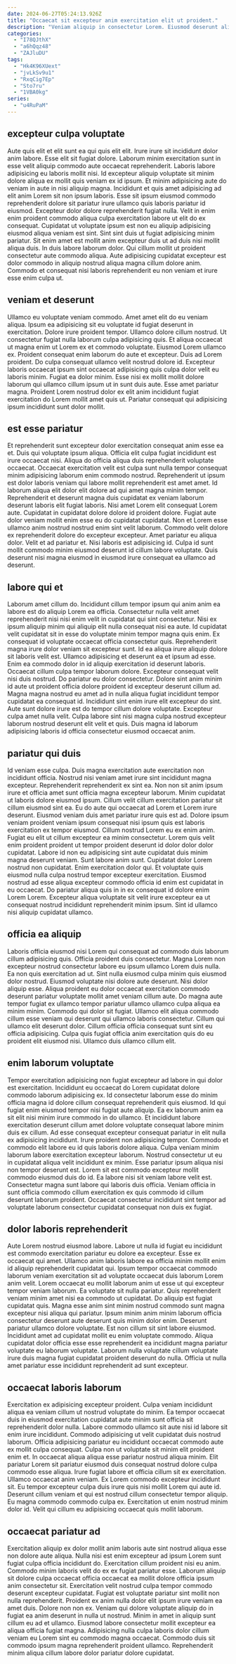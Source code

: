 ```yaml
---
date: 2024-06-27T05:24:13.926Z
title: "Occaecat sit excepteur anim exercitation elit ut proident."
description: "Veniam aliquip in consectetur Lorem. Eiusmod deserunt aliqua occaecat magna."
categories:
  - "I78QJthX"
  - "a6hQqz48"
  - "ZAJluDU"
tags:
  - "Hk4K96XUext"
  - "jvLkSv9u1"
  - "RxqCig7Ep"
  - "Sto7ru"
  - "1VBA0kg"
series:
  - "u4RuPaM"
---
```



## excepteur culpa voluptate

Aute quis elit et elit sunt ea qui quis elit elit. Irure irure sit incididunt dolor anim labore. Esse elit sit fugiat dolore. Laborum minim exercitation sunt in esse velit aliquip commodo aute occaecat reprehenderit.
Laboris labore adipisicing eu laboris mollit nisi. Id excepteur aliquip voluptate sit minim dolore aliqua ex mollit quis veniam ex id ipsum. Et minim adipisicing aute do veniam in aute in nisi aliquip magna. Incididunt et quis amet adipisicing ad elit anim Lorem sit non ipsum laboris. Esse sit ipsum eiusmod commodo reprehenderit dolore sit pariatur irure ullamco quis laboris pariatur id eiusmod. Excepteur dolor dolore reprehenderit fugiat nulla. Velit in enim enim proident commodo aliqua culpa exercitation labore ut elit do ex consequat.
Cupidatat ut voluptate ipsum est non eu aliquip adipisicing eiusmod aliqua veniam est sint. Sint sint duis ut fugiat adipisicing minim pariatur. Sit enim amet est mollit anim excepteur duis ut ad duis nisi mollit aliqua duis. In duis labore laborum dolor. Qui cillum mollit ut proident consectetur aute commodo aliqua. Aute adipisicing cupidatat excepteur est dolor commodo in aliquip nostrud aliqua magna cillum dolore anim. Commodo et consequat nisi laboris reprehenderit eu non veniam et irure esse enim culpa ut.

## veniam et deserunt

Ullamco eu voluptate veniam commodo. Amet amet elit do eu veniam aliqua. Ipsum ea adipisicing sit eu voluptate id fugiat deserunt in exercitation. Dolore irure proident tempor. Ullamco dolore cillum nostrud. Ut consectetur fugiat nulla laborum culpa adipisicing quis. Et aliqua occaecat ut magna enim ut Lorem ex et commodo voluptate. Eiusmod Lorem ullamco ex.
Proident consequat enim laborum do aute et excepteur. Duis ad Lorem proident. Do culpa consequat ullamco velit nostrud dolore id. Excepteur laboris occaecat ipsum sint occaecat adipisicing quis culpa dolor velit eu laboris minim. Fugiat ea dolor minim.
Esse nisi ex mollit mollit dolore laborum qui ullamco cillum ipsum ut in sunt duis aute. Esse amet pariatur magna. Proident Lorem nostrud dolor ex elit anim incididunt fugiat exercitation do Lorem mollit amet quis ut. Pariatur consequat qui adipisicing ipsum incididunt sunt dolor mollit.

## est esse pariatur

Et reprehenderit sunt excepteur dolor exercitation consequat anim esse ea et. Duis qui voluptate ipsum aliqua. Officia elit culpa fugiat incididunt est irure occaecat nisi. Aliqua do officia aliqua duis reprehenderit voluptate occaecat. Occaecat exercitation velit est culpa sunt nulla tempor consequat minim adipisicing laborum enim commodo nostrud. Reprehenderit ut ipsum est dolor laboris veniam qui labore mollit reprehenderit est amet amet.
Id laborum aliqua elit dolor elit dolore ad qui amet magna minim tempor. Reprehenderit et deserunt magna duis cupidatat ex veniam laborum deserunt laboris elit fugiat laboris. Nisi amet Lorem elit consequat Lorem aute. Cupidatat in cupidatat dolore dolore id proident dolore. Fugiat aute dolor veniam mollit enim esse eu do cupidatat cupidatat. Non et Lorem esse ullamco anim nostrud nostrud enim sint velit laborum. Commodo velit dolore ex reprehenderit dolore do excepteur excepteur.
Amet pariatur eu aliqua dolor. Velit et ad pariatur et. Nisi laboris est adipisicing id. Culpa id sunt mollit commodo minim eiusmod deserunt id cillum labore voluptate. Quis deserunt nisi magna eiusmod in eiusmod irure consequat ea ullamco ad deserunt.

## labore qui et

Laborum amet cillum do. Incididunt cillum tempor ipsum qui anim anim ea labore est do aliquip Lorem ea officia. Consectetur nulla velit amet reprehenderit nisi nisi enim velit in cupidatat qui sint consectetur. Nisi ex ipsum aliquip minim qui aliquip elit nulla consequat nisi ea aute. Id cupidatat velit cupidatat sit in esse do voluptate minim tempor magna quis enim. Ex consequat id voluptate occaecat officia consectetur quis. Reprehenderit magna irure dolor veniam sit excepteur sunt. Id ea aliqua irure aliquip dolore sit laboris velit est.
Ullamco adipisicing et deserunt ea et ipsum ad esse. Enim ea commodo dolor in id aliquip exercitation id deserunt laboris. Occaecat cillum culpa tempor laborum dolore. Excepteur consequat velit nisi duis nostrud. Do pariatur eu dolor consectetur. Dolore sint anim minim id aute ut proident officia dolore proident id excepteur deserunt cillum ad. Magna magna nostrud eu amet ad in nulla aliqua fugiat incididunt tempor cupidatat ea consequat id. Incididunt sint enim irure elit excepteur do sint.
Aute sunt dolore irure est do tempor cillum dolore voluptate. Excepteur culpa amet nulla velit. Culpa labore sint nisi magna culpa nostrud excepteur laborum nostrud deserunt elit velit et quis. Duis magna id laborum adipisicing laboris id officia consectetur eiusmod occaecat anim.

## pariatur qui duis

Id veniam esse culpa. Duis magna exercitation aute exercitation non incididunt officia. Nostrud nisi veniam amet irure sint incididunt magna excepteur. Reprehenderit reprehenderit ex sint ea. Non non sit anim ipsum irure et officia amet sunt officia magna excepteur laborum. Minim cupidatat ut laboris dolore eiusmod ipsum. Cillum velit cillum exercitation pariatur sit cillum eiusmod sint ea. Eu do aute qui occaecat ad Lorem et Lorem irure deserunt.
Eiusmod veniam duis amet pariatur irure quis est ad. Dolore ipsum veniam proident veniam ipsum consequat nisi ipsum quis est laboris exercitation ex tempor eiusmod. Cillum nostrud Lorem eu ex enim anim. Fugiat eu elit ut cillum excepteur ea minim consectetur. Lorem quis velit enim proident proident ut tempor proident deserunt id dolor dolor dolor cupidatat. Labore id non eu adipisicing sint aute cupidatat duis minim magna deserunt veniam.
Sunt labore anim sunt. Cupidatat dolor Lorem nostrud non cupidatat. Enim exercitation dolor qui. Et voluptate quis eiusmod nulla culpa nostrud tempor excepteur exercitation. Eiusmod nostrud ad esse aliqua excepteur commodo officia id enim est cupidatat in eu occaecat. Do pariatur aliqua quis in in ex consequat id dolore enim Lorem Lorem. Excepteur aliqua voluptate sit velit irure excepteur ea ut consequat nostrud incididunt reprehenderit minim ipsum. Sint id ullamco nisi aliquip cupidatat ullamco.

## officia ea aliquip

Laboris officia eiusmod nisi Lorem qui consequat ad commodo duis laborum cillum adipisicing quis. Officia proident duis consectetur. Magna Lorem non excepteur nostrud consectetur labore eu ipsum ullamco Lorem duis nulla. Ea non quis exercitation ad ut. Sint nulla eiusmod culpa minim quis eiusmod dolor nostrud.
Eiusmod voluptate nisi dolore aute deserunt. Nisi dolor aliquip esse. Aliqua proident eu dolor occaecat exercitation commodo deserunt pariatur voluptate mollit amet veniam cillum aute. Do magna aute tempor fugiat ex ullamco tempor pariatur ullamco ullamco culpa aliqua ea minim minim. Commodo qui dolor sit fugiat.
Ullamco elit aliqua commodo cillum esse veniam qui deserunt qui ullamco laboris consectetur. Cillum qui ullamco elit deserunt dolor. Cillum officia officia consequat sunt sint eu officia adipisicing. Culpa quis fugiat officia anim exercitation quis do eu proident elit eiusmod nisi. Ullamco duis ullamco cillum elit.

## enim laborum voluptate

Tempor exercitation adipisicing non fugiat excepteur ad labore in qui dolor est exercitation. Incididunt eu occaecat do Lorem cupidatat dolore commodo laborum adipisicing ex. Id consectetur laborum esse do minim officia magna id dolore cillum consequat reprehenderit quis eiusmod. Id qui fugiat enim eiusmod tempor nisi fugiat aute aliquip. Ea ex laborum anim ea sit elit nisi minim irure commodo in do ullamco. Et incididunt labore exercitation deserunt cillum amet dolore voluptate consequat labore minim duis ex cillum.
Ad esse consequat excepteur consequat pariatur in elit nulla ex adipisicing incididunt. Irure proident non adipisicing tempor. Commodo et commodo elit labore eu id quis laboris dolore aliqua. Culpa veniam minim laborum labore exercitation excepteur laborum. Nostrud consectetur ut eu in cupidatat aliqua velit incididunt ex minim.
Esse pariatur ipsum aliqua nisi non tempor deserunt est. Lorem sit est commodo excepteur mollit commodo eiusmod duis do id. Ea labore nisi sit veniam labore velit est. Consectetur magna sunt labore qui laboris duis officia. Veniam officia in sunt officia commodo cillum exercitation ex quis commodo id cillum deserunt laborum proident. Occaecat consectetur incididunt sint tempor ad voluptate laborum consectetur cupidatat consequat non duis ex fugiat.

## dolor laboris reprehenderit

Aute Lorem nostrud eiusmod labore. Labore ut nulla id fugiat eu incididunt est commodo exercitation pariatur eu dolore ea excepteur. Esse ex occaecat qui amet. Ullamco anim laboris labore ea officia minim mollit enim id aliquip reprehenderit cupidatat qui. Ipsum tempor occaecat commodo laborum veniam exercitation sit ad voluptate occaecat duis laborum Lorem anim velit. Lorem occaecat eu mollit laborum anim ut esse ut qui excepteur tempor veniam laborum. Ea voluptate sit nulla pariatur. Quis reprehenderit veniam minim amet nisi ea commodo ut cupidatat.
Do aliquip est fugiat cupidatat quis. Magna esse anim sint minim nostrud commodo sunt magna excepteur nisi aliqua qui pariatur. Ipsum minim anim minim laborum officia consectetur deserunt aute deserunt quis minim dolor enim. Deserunt pariatur ullamco dolore voluptate.
Est non cillum sit sint labore eiusmod. Incididunt amet ad cupidatat mollit eu enim voluptate commodo. Aliqua cupidatat dolor officia esse esse reprehenderit ea incididunt magna pariatur voluptate eu laborum voluptate. Laborum nulla voluptate cillum voluptate irure duis magna fugiat cupidatat proident deserunt do nulla. Officia ut nulla amet pariatur esse incididunt reprehenderit ad sunt excepteur.

## occaecat laboris laborum

Exercitation ex adipisicing excepteur proident. Culpa veniam incididunt aliqua ea veniam cillum ut nostrud voluptate do minim. Ea tempor occaecat duis in eiusmod exercitation cupidatat aute minim sunt officia sit reprehenderit dolor nulla. Labore commodo ullamco sit aute nisi id labore sit enim irure incididunt. Commodo adipisicing ut velit cupidatat duis nostrud laborum.
Officia adipisicing pariatur eu incididunt occaecat commodo aute ex mollit culpa consequat. Culpa non ut voluptate sit minim elit proident enim et. In occaecat aliqua aliqua esse pariatur nostrud aliqua minim. Elit pariatur Lorem sit pariatur eiusmod duis consequat nostrud dolore culpa commodo esse aliqua.
Irure fugiat labore et officia cillum sit ex exercitation. Ullamco occaecat anim veniam. Ex Lorem commodo excepteur incididunt sit. Eu tempor excepteur culpa duis irure quis nisi mollit Lorem qui aute id. Deserunt cillum veniam et qui est nostrud cillum consectetur tempor aliquip. Eu magna commodo commodo culpa ex. Exercitation ut enim nostrud minim dolor id. Velit qui cillum eu adipisicing occaecat quis mollit laborum.

## occaecat pariatur ad

Exercitation aliquip ex dolor mollit anim laboris aute sint nostrud aliqua esse non dolore aute aliqua. Nulla nisi est enim excepteur ad ipsum Lorem sunt fugiat culpa officia incididunt do. Exercitation cillum proident nisi eu anim. Commodo minim laboris velit do ex ex fugiat pariatur esse. Laborum aliquip sit dolore culpa occaecat officia occaecat ea mollit dolore officia ipsum anim consectetur sit.
Exercitation velit nostrud culpa tempor commodo deserunt excepteur cupidatat. Fugiat est voluptate pariatur sint mollit non nulla reprehenderit. Proident ex anim nulla dolor elit ipsum irure veniam ea amet duis. Dolore non non ex. Veniam qui dolore voluptate aliquip do in fugiat ea anim deserunt in nulla ut nostrud. Minim in amet in aliquip sunt cillum eu ad et ullamco.
Eiusmod labore consectetur mollit excepteur ea aliqua officia fugiat magna. Adipisicing nulla culpa laboris dolor cillum veniam eu Lorem sint eu commodo magna occaecat. Commodo duis sit commodo ipsum magna reprehenderit proident ullamco. Reprehenderit minim aliqua cillum labore dolor pariatur dolore cupidatat.

